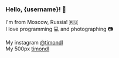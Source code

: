 ### Hello, {username}! 🙌

I'm from Moscow, Russia! 🇷🇺  
I love programming 💻 and photographing 📷  

My instagram [@timondl](https://instagram.com/timondl)  
My 500px [timondl](https://500px.com/timondl)  
